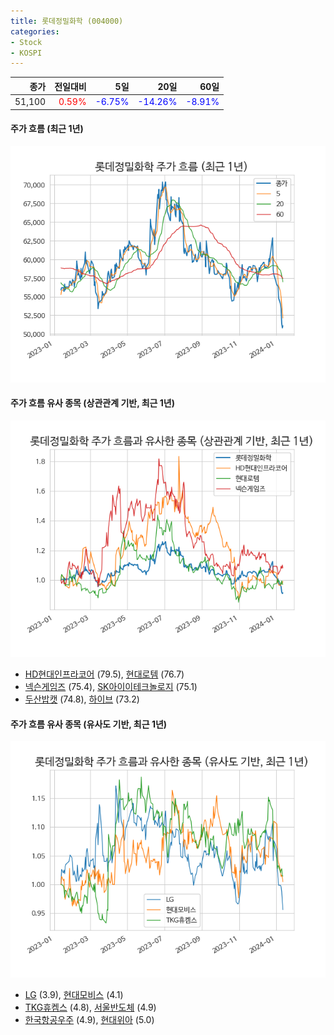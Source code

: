 ```yaml
---
title: 롯데정밀화학 (004000)
categories:
- Stock
- KOSPI
---
```


|종가|전일대비|5일|20일|60일|
|---:|-------:|--:|---:|---:|
|51,100|<span style="color: red">0.59%</span>|<span style="color: blue">-6.75%</span>|<span style="color: blue">-14.26%</span>|<span style="color: blue">-8.91%</span>|

<!-- more -->

#### 주가 흐름 (최근 1년)
![004000](/assets/images/stock/004000.png)


#### 주가 흐름 유사 종목 (상관관계 기반, 최근 1년)
![004000](/assets/images/stock/004000_corr.png)
- [HD현대인프라코어](/042670/) (79.5), [현대로템](/064350/) (76.7)
- [넥슨게임즈](/225570/) (75.4), [SK아이이테크놀로지](/361610/) (75.1)
- [두산밥캣](/241560/) (74.8), [하이브](/352820/) (73.2)


#### 주가 흐름 유사 종목 (유사도 기반, 최근 1년)
![004000](/assets/images/stock/004000_sim.png)
- [LG](/003550/) (3.9), [현대모비스](/012330/) (4.1)
- [TKG휴켐스](/069260/) (4.8), [서울반도체](/046890/) (4.9)
- [한국항공우주](/047810/) (4.9), [현대위아](/011210/) (5.0)